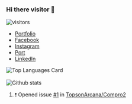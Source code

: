 ### Hi there visitor 👋
![visitors](https://visitor-badge.glitch.me/badge?page_id=noboomta)

  * [Portfolio](https://puvana-dev.web.app/)
  * [Facebook](https://www.facebook.com/boom.puvana)
  * [Instagram](https://www.instagram.com/noboomta/)
  * [Port](https://noboomta.github.io/)
  * [LinkedIn](https://www.linkedin.com/in/puvana-swatvanith-74706b205/)
  
  ![Top Languages Card](https://github-readme-stats.vercel.app/api/top-langs/?username=noboomta&layout=compact&theme=python&langs_count=10&hide=CMake,Makefile)<br><br>
  ![Github stats](https://github-readme-stats.vercel.app/api?username=noboomta&theme=highcontrast&show_icons=true&count_private=true&theme=python) 

<!--START_SECTION:activity-->
1. ❗️ Opened issue [#1](https://github.com/TopsonArcana/Compro2/issues/1) in [TopsonArcana/Compro2](https://github.com/TopsonArcana/Compro2)
<!--END_SECTION:activity-->

